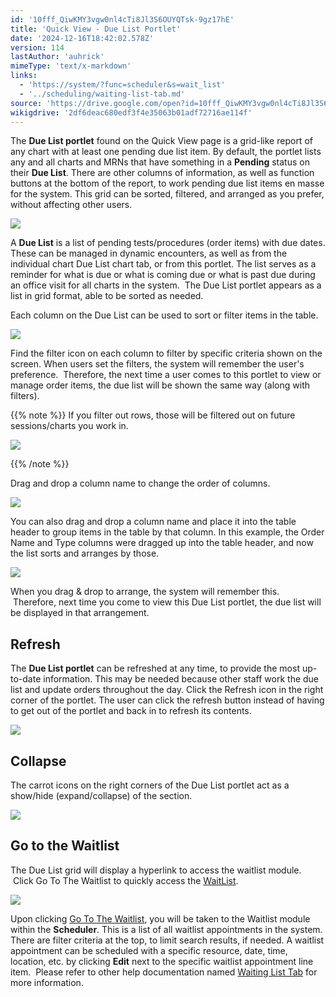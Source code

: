 ```yaml
---
id: '10fff_QiwKMY3vgw0nl4cTi8Jl3S6OUYQTsk-9gz17hE'
title: 'Quick View - Due List Portlet'
date: '2024-12-16T18:42:02.578Z'
version: 114
lastAuthor: 'auhrick'
mimeType: 'text/x-markdown'
links:
  - 'https://system/?func=scheduler&s=wait_list'
  - '../scheduling/waiting-list-tab.md'
source: 'https://drive.google.com/open?id=10fff_QiwKMY3vgw0nl4cTi8Jl3S6OUYQTsk-9gz17hE'
wikigdrive: '2df6deac680edf3f4e35063b01adf72716ae114f'
---
```

The **Due List portlet** found on the Quick View page is a grid-like report of any chart with at least one pending due list item. By default, the portlet lists any and all charts and MRNs that have something in a **Pending** status on their **Due List**. There are other columns of information, as well as function buttons at the bottom of the report, to work pending due list items en masse for the system. This grid can be sorted, filtered, and arranged as you prefer, without affecting other users.

![](../quick-view-due-list-portlet.assets/e78263d02bd92f0dccbb0c0d37394bfc.png)

A **Due List** is a list of pending tests/procedures (order items) with due dates. These can be managed in dynamic encounters, as well as from the individual chart Due List chart tab, or from this portlet. The list serves as a reminder for what is due or what is coming due or what is past due during an office visit for all charts in the system.  The Due List portlet appears as a list in grid format, able to be sorted as needed.

Each column on the Due List can be used to sort or filter items in the table.

![](../quick-view-due-list-portlet.assets/08eec6dda7991dc40c607e98804b73f7.png)

Find the filter icon on each column to filter by specific criteria shown on the screen. When users set the filters, the system will remember the user's preference.  Therefore, the next time a user comes to this portlet to view or manage order items, the due list will be shown the same way (along with filters).

{{% note %}}
If you filter out rows, those will be filtered out on future sessions/charts you work in.



![](../quick-view-due-list-portlet.assets/0b92302c822818e5337e19097de7c269.png)


{{% /note %}}

Drag and drop a column name to change the order of columns.

![](../quick-view-due-list-portlet.assets/eb59bb3c46156e16db819ff6b4ffc9a0.png)

You can also drag and drop a column name and place it into the table header to group items in the table by that column. In this example, the Order Name and Type columns were dragged up into the table header, and now the list sorts and arranges by those.

![](../quick-view-due-list-portlet.assets/fcc471889209902a344ecb3ced136032.png)

When you drag & drop to arrange, the system will remember this.  Therefore, next time you come to view this Due List portlet, the due list will be displayed in that arrangement.

## Refresh

The **Due List portlet** can be refreshed at any time, to provide the most up-to-date information. This may be needed because other staff work the due list and update orders throughout the day. Click the Refresh icon in the right corner of the portlet. The user can click the refresh button instead of having to get out of the portlet and back in to refresh its contents.

![](../quick-view-due-list-portlet.assets/edae377c2210a6a3610e4075e4081ae7.png)

## Collapse

The carrot icons on the right corners of the Due List portlet act as a show/hide (expand/collapse) of the section.

![](../quick-view-due-list-portlet.assets/a8b9ffa516c48f33217ea0a27e21f188.png)

## Go to the Waitlist

The Due List grid will display a hyperlink to access the waitlist module.  Click Go To The Waitlist to quickly access the [WaitList](https://system/?func=scheduler&s=wait_list).

![](../quick-view-due-list-portlet.assets/d001cac7818acc439e225d08bbe4f628.png)

Upon clicking [Go To The Waitlist](https://system/?func=scheduler&s=wait_list), you will be taken to the Waitlist module within the **Scheduler**. This is a list of all waitlist appointments in the system. There are filter criteria at the top, to limit search results, if needed. A waitlist appointment can be scheduled with a specific resource, date, time, location, etc. by clicking **Edit** next to the specific waitlist appointment line item.  Please refer to other help documentation named [Waiting List Tab](../scheduling/waiting-list-tab.md) for more information.
